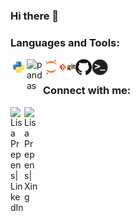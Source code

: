 ### Hi there 👋

<!--
**lisprep/lisprep** is a ✨ _special_ ✨ repository because its `README.md` (this file) appears on your GitHub profile.

Here are some ideas to get you started:

- 🔭 I’m currently working on ...
- 🌱 I’m currently learning ...
- 👯 I’m looking to collaborate on ...
- 🤔 I’m looking for help with ...
- 💬 Ask me about ...
- 📫 How to reach me: ...
- 😄 Pronouns: ...
- ⚡ Fun fact: ...
-->


### Languages and Tools:
<img align="left" alt="Python" width="26px" src="https://github.com/github/explore/blob/main/topics/python/python.png" />
<img align="left" alt="pandas" width="26px" src="https://upload.wikimedia.org/wikipedia/commons/e/ed/Pandas_logo.svg" />
<img align="left" alt="Jupyter" width="26px" src="https://github.com/github/explore/blob/main/topics/jupyter-notebook/jupyter-notebook.png" />
<img align="left" alt="Git" width="26px" src="https://github.com/github/explore/blob/main/topics/git/git.png" />
<img align="left" alt="GitHub" width="26px" src="https://github.com/github/explore/blob/main/topics/github/github.png" />
<img align="left" alt="Terminal" width="26px" src="https://github.com/github/explore/blob/main/topics/terminal/terminal.png" />

</br>

### Connect with me:
[<img align="left" alt="Lisa Prepens| LinkedIn" width="22px" src="https://cdn.jsdelivr.net/npm/simple-icons@v3/icons/linkedin.svg" />][linkedin]
[<img align="left" alt="Lisa Prepens| Xing" width="22px" src="https://cdn.jsdelivr.net/npm/simple-icons@v3/icons/xing.svg" />][xing]

[linkedin]: https://www.linkedin.com/in/lisa-prepens/
[xing]: https://www.xing.com/profile/Lisa_Prepens/
